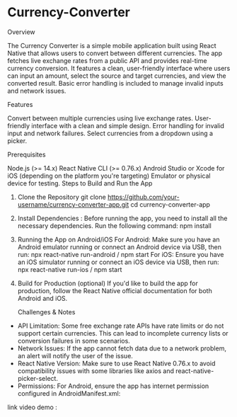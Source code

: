# Currency-Converter

  Overview

The Currency Converter is a simple mobile application built using React Native that allows users to convert between different currencies. The app fetches live exchange rates from a public API and provides real-time currency conversion. It features a clean, user-friendly interface where users can input an amount, select the source and target currencies, and view the converted result. Basic error handling is included to manage invalid inputs and network issues.

  Features
  
Convert between multiple currencies using live exchange rates.
User-friendly interface with a clean and simple design.
Error handling for invalid input and network failures.
Select currencies from a dropdown using a picker.

  Prerequisites
  
Node.js (>= 14.x)
React Native CLI (>= 0.76.x)
Android Studio or Xcode for iOS (depending on the platform you're targeting)
Emulator or physical device for testing.
Steps to Build and Run the App

1. Clone the Repository
       git clone https://github.com/your-username/currency-converter-app.git
       cd currency-converter-app
2.  Install Dependencies : Before running the app, you need to install all the necessary dependencies. Run the following command:
        npm install
3. Running the App on Android/iOS
    For Android:
    Make sure you have an Android emulator running or connect an Android device via USB, then run:
         npx react-native run-android / npm start
    For iOS:
    Ensure you have an iOS simulator running or connect an iOS device via USB, then run:
         npx react-native run-ios / npm start
4. Build for Production (optional)
     If you'd like to build the app for production, follow the React Native official documentation for both Android and iOS.

    Challenges & Notes
   
- API Limitation: Some free exchange rate APIs have rate limits or do not support certain currencies. This can lead to incomplete currency lists or conversion failures in some scenarios.
- Network Issues: If the app cannot fetch data due to a network problem, an alert will notify the user of the issue.
- React Native Version: Make sure to use React Native 0.76.x to avoid compatibility issues with some libraries like axios and react-native-picker-select.
- Permissions: For Android, ensure the app has internet permission configured in AndroidManifest.xml:
        <uses-permission android:name="android.permission.INTERNET"/>

link video demo : 
